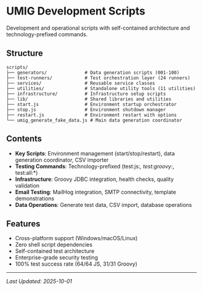 # UMIG Development Scripts

Development and operational scripts with self-contained architecture and technology-prefixed commands.

## Structure

```
scripts/
├── generators/              # Data generation scripts (001-100)
├── test-runners/            # Test orchestration layer (24 runners)
├── services/                # Reusable service classes
├── utilities/               # Standalone utility tools (11 utilities)
├── infrastructure/          # Infrastructure setup scripts
├── lib/                     # Shared libraries and utilities
├── start.js                 # Environment startup orchestrator
├── stop.js                  # Environment shutdown manager
├── restart.js               # Environment restart with options
└── umig_generate_fake_data.js # Main data generation coordinator
```

## Contents

- **Key Scripts**: Environment management (start/stop/restart), data generation coordinator, CSV importer
- **Testing Commands**: Technology-prefixed (test:js:_, test:groovy:_, test:all:\*)
- **Infrastructure**: Groovy JDBC integration, health checks, quality validation
- **Email Testing**: MailHog integration, SMTP connectivity, template demonstrations
- **Data Operations**: Generate test data, CSV import, database operations

## Features

- Cross-platform support (Windows/macOS/Linux)
- Zero shell script dependencies
- Self-contained test architecture
- Enterprise-grade security testing
- 100% test success rate (64/64 JS, 31/31 Groovy)

---

_Last Updated: 2025-10-01_
